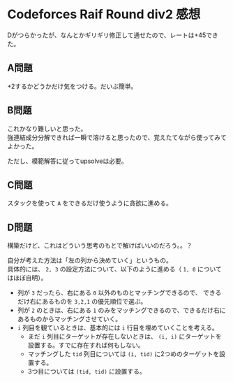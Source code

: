 # Codeforces Raif Round div2 感想

Dがつらかったが、なんとかギリギリ修正して通せたので、レートは+45できた。

## A問題

+2するかどうかだけ気をつける。だいぶ簡単。

## B問題

これかなり難しいと思った。  
強連結成分分解できれば一瞬で溶けると思ったので、覚えたてながら使ってみてよかった。

ただし、模範解答に従ってupsolveは必要。

## C問題

スタックを使って `A` をできるだけ使うように貪欲に進める。

## D問題

構築だけど、これはどういう思考のもとで解けばいいのだろう。。？

自分が考えた方法は「左の列から決めていく」というもの。  
具体的には、 `2, 3` の設定方法について、以下のように進める（ `1, 0` についてはほぼ自明）。

- 列が `3` だったら、右にある `0` 以外のものとマッチングできるので、
できるだけ右にあるものを `3,2,1` の優先順位で選ぶ。
- 列が `2` のときは、右にある `1` のみをマッチングできるので、できるだけ右にあるものからマッチングさせていく。
- `i` 列目を観ているときは、基本的には `i` 行目を埋めていくことを考える。
  - まだ `i` 列目にターゲットが存在しないときは、 `(i, i)` にターゲットを設置する。すでに存在すれば何もしない。
  - マッチングした `tid` 列目については `(i, tid)` に2つめのターゲットを設置する。
  - 3つ目については `(tid, tid)` に設置する。

